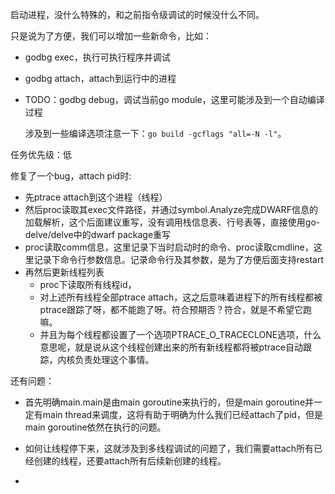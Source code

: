 启动进程，没什么特殊的，和之前指令级调试的时候没什么不同。

只是说为了方便，我们可以增加一些新命令，比如：

-   godbg exec，执行可执行程序并调试
-   godbg attach，attach到运行中的进程

-   TODO：godbg debug，调试当前go module，这里可能涉及到一个自动编译过程

    涉及到一些编译选项注意一下：`go build -gcflags "all=-N -l"`。



任务优先级：低



修复了一个bug，attach pid时:

- 先ptrace attach到这个进程（线程）
- 然后proc读取其exec文件路径，并通过symbol.Analyze完成DWARF信息的加载解析，这个后面建议重写，没有调用栈信息表、行号表等，直接使用go-delve/delve中的dwarf package重写
- proc读取comm信息，这里记录下当时启动时的命令、proc读取cmdline，这里记录下命令行参数信息。记录命令行及其参数，是为了方便后面支持restart
- 再然后更新线程列表
  - proc下读取所有线程id，
  - 对上述所有线程全部ptrace attach，这之后意味着进程下的所有线程都被ptrace跟踪了呀，都不能跑了呀。符合预期否？符合，就是不希望它跑嘛。
  - 并且为每个线程都设置了一个选项PTRACE_O_TRACECLONE选项，什么意思呢，就是说从这个线程创建出来的所有新线程都将被ptrace自动跟踪，内核负责处理这个事情。



还有问题：

- 首先明确main.main是由main goroutine来执行的，但是main goroutine并一定有main thread来调度，这将有助于明确为什么我们已经attach了pid，但是main goroutine依然在执行的问题。

- 如何让线程停下来，这就涉及到多线程调试的问题了，我们需要attach所有已经创建的线程，还要attach所有后续新创建的线程。
- 
